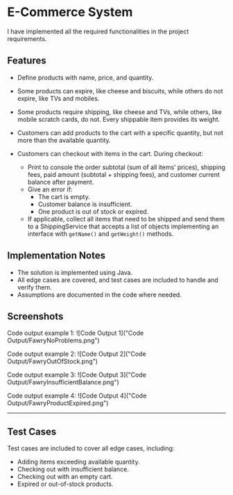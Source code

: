 # E-Commerce System

I have implemented all the required functionalities in the project requirements.

## Features

* Define products with name, price, and quantity.
* Some products can expire, like cheese and biscuits, while others do not expire, like TVs and mobiles.
* Some products require shipping, like cheese and TVs, while others, like mobile scratch cards, do not. Every shippable item provides its weight.
* Customers can add products to the cart with a specific quantity, but not more than the available quantity.
* Customers can checkout with items in the cart. During checkout:

  * Print to console the order subtotal (sum of all items’ prices), shipping fees, paid amount (subtotal + shipping fees), and customer current balance after payment.
  * Give an error if:
    * The cart is empty.
    * Customer balance is insufficient.
    * One product is out of stock or expired.
  * If applicable, collect all items that need to be shipped and send them to a ShippingService that accepts a list of objects implementing an interface with `getName()` and `getWeight()` methods.

## Implementation Notes

* The solution is implemented using Java.
* All edge cases are covered, and test cases are included to handle and verify them.
* Assumptions are documented in the code where needed.

## Screenshots

Code output example 1:
![Code Output 1]("Code Output/FawryNoProblems.png")

Code output example 2:
![Code Output 2]("Code Output/FawryOutOfStock.png")

Code output example 3:
![Code Output 3]("Code Output/FawryInsufficientBalance.png")

Code output example 4:
![Code Output 4]("Code Output/FawryProductExpired.png")

---

## Test Cases

Test cases are included to cover all edge cases, including:

* Adding items exceeding available quantity.
* Checking out with insufficient balance.
* Checking out with an empty cart.
* Expired or out-of-stock products.
